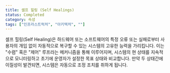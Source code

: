 ```yaml
---
title: 셀프 힐링 (Self Healings)
status: Completed
category: 속성
tags: ["인프라스트럭처", "아키텍처", ""]
---
```


셀프 힐링(Self Healing)은 하드웨어 또는 소프트웨어의 특정 오류 또는 실패로부터 사용자의 개입 없이 자동적으로 복구할 수 있는 시스템의 고유한 능력을 가리킵니다. 이는 "수렴" 혹은 "제어" 루프라는 메커니즘을 통해 이루어지며, 시스템의 현 상태를 지속적으로 모니터링하고 초기에 운영자가 설정한 목표 상태와 비교합니다. 만약 두 상태간에 이질성이 발견되면, 시스템은 자동으로 조정 조치를 취하게 됩니다.

